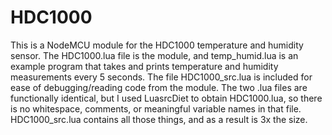 # HDC1000
This is a NodeMCU module for the HDC1000 temperature and humidity sensor. The HDC1000.lua file is the module, and 
temp_humid.lua is an example program that takes and prints temperature and humidity measurements every 5 seconds. The 
file HDC1000_src.lua is included for ease of debugging/reading code from the module. The two .lua files are functionally 
identical, but I used LuasrcDiet to obtain HDC1000.lua, so there is no whitespace, comments, or meaningful variable 
names in that file. HDC1000_src.lua contains all those things, and as a result is 3x the size.

